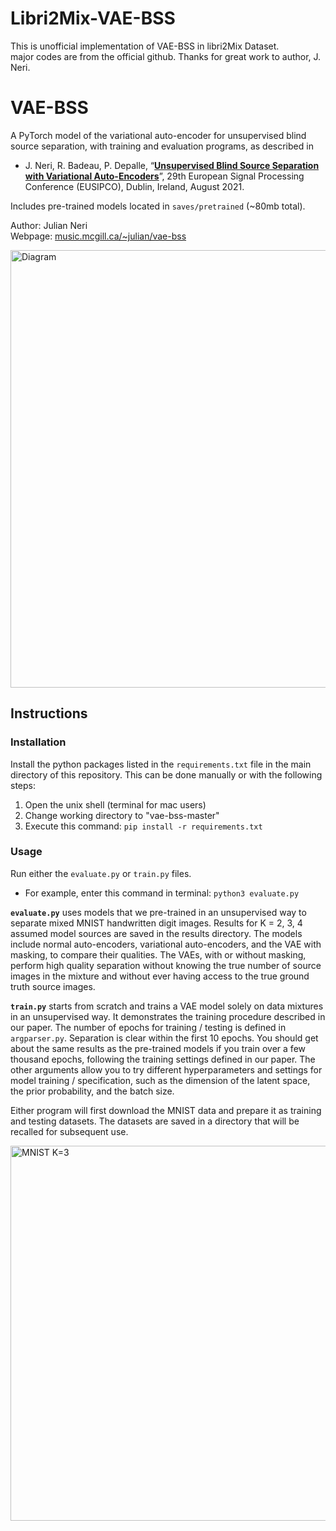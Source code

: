 # Libri2Mix-VAE-BSS

This is unofficial implementation of VAE-BSS in libri2Mix Dataset.  
major codes are from the official github. Thanks for great work to author, J. Neri.  


# VAE-BSS
  
A PyTorch model of the variational auto-encoder for unsupervised blind source separation, with training and evaluation programs, as described in

* J. Neri, R. Badeau, P. Depalle, “[**Unsupervised Blind Source Separation with Variational Auto-Encoders**](https://www.music.mcgill.ca/~julian/wp-content/uploads/2021/06/2021_eusipco_vae_bss_neri.pdf)”, 29th European Signal Processing Conference (EUSIPCO), Dublin, Ireland, August 2021.

Includes pre-trained models located in `saves/pretrained` (~80mb total).

Author: Julian Neri  
Webpage: [music.mcgill.ca/~julian/vae-bss](https://www.music.mcgill.ca/~julian/vae-bss)

<img src="docs/imgs/vae-bss-diagram.png" alt="Diagram" title="Diagram" width="700" />


## Instructions

### Installation

Install the python packages listed in the `requirements.txt` file in the main directory of this repository.
This can be done manually or with the following steps:

1. Open the unix shell (terminal for mac users)
2. Change working directory to "vae-bss-master"
3. Execute this command: `pip install -r requirements.txt`

### Usage

Run either the `evaluate.py` or `train.py` files.
* For example, enter this command in terminal: `python3 evaluate.py`

**`evaluate.py`** uses models that we pre-trained in an unsupervised way to separate mixed MNIST handwritten digit images.
Results for K = 2, 3, 4 assumed model sources are saved in the results directory. The models include normal auto-encoders, variational auto-encoders, and the VAE with masking, to compare their qualities. The VAEs, with or without masking, perform high quality separation without knowing the true number of source images in the mixture and without ever having access to the true ground truth source images. 

**`train.py`** starts from scratch and trains a VAE model solely on data mixtures in an unsupervised way. It demonstrates the training procedure described in our paper. The number of epochs for training / testing is defined in `argparser.py`. Separation is clear within the first 10 epochs. You should get about the same results as the pre-trained models if you train over a few thousand epochs, following the training settings defined in our paper. The other arguments allow you to try different hyperparameters and settings for model training / specification, such as the dimension of the latent space, the prior probability, and the batch size.

Either program will first download the MNIST data and prepare it as training and testing datasets. The datasets are saved in a directory that will be recalled for subsequent use.


<img src="docs/imgs/MNIST_K3_25.png" alt="MNIST K=3" title="MNIST K=3" width="600" />
